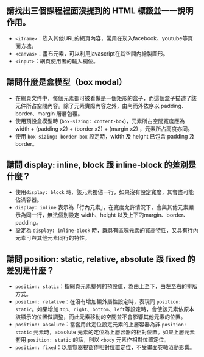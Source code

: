## 請找出三個課程裡面沒提到的 HTML 標籤並一一說明作用。     
-  `<iframe>`：崁入其他URL的網頁內容，常用在崁入facebook、youtube等頁面方塊。   
- `<canvas>`：畫布元素，可以利用javascript在其空間內繪製圖形。  
- `<input>`：網頁使用者的輸入欄位。

## 請問什麼是盒模型（box modal）
- 在網頁文件中，每個元素都可被看做是一個矩形的盒子，而這個盒子描述了該元件所占空間內容。除了元素實際內容之外，由內而外依序以 padding、border、margin 層層包覆。  
- 使用預設盒模型時 (`box-sizing: content-box`)，元素所占空間寬度應為 width + (padding x2) + (border x2) + (margin x2) ，元素所占高度亦同。  
- 使用 `box-sizing: border-box` 設定時，width 及 height 已包含 padding 及 border。  

## 請問 display: inline, block 跟 inline-block 的差別是什麼？
- 使用`display: block` 時，該元素獨佔一行，如果沒有設定寬度，其會盡可能佔滿容器。  
- `display: inline` 表示為「行內元素」，在寬度允許情況下，會與其他元素顯示為同一行，無法個別設定 width、height 以及上下的margin、border、padding。  
- 設定為 `display: inline-block` 時，既具有區塊元素的寬高特性，又具有行內元素可與其他元素同行的特性。  

## 請問 position: static, relative, absolute 跟 fixed 的差別是什麼？
- `position: static`：指網頁元素排列的預設值，為由上至下，由左至右的排版方式。  
- `position: relative`：在沒有增加額外屬性設定時，表現同 `position: static`。如果增加 `top`、`right`、`bottom`、`left`等設定時，會使該元素依原本該顯示的位置做調整，而此元素移動的空間並不會影響其他元素的位置。  
- `position: absolute`：當套用此定位設定元素的上層容器為非 `position: static` 元素時，absolute 元素的定位為上層容器的相對位置。如果上層元素套用 `position: static` 的話，則以 `<body` 元素作相對位置定位。  
- `position: fixed`：以瀏覽器視窗作相對位置定位，不受畫面卷軸滾動影響。  
